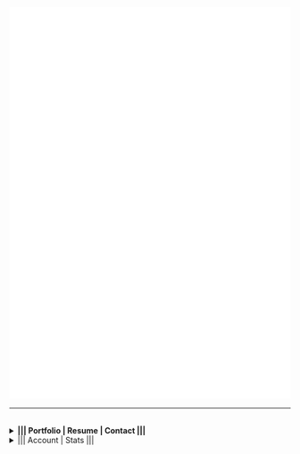 <div width="100%">
<img width="1000" height="700" src="https://raw.githubusercontent.com/Thomashighbaugh/Thomashighbaugh/master/banner.svg" />

  <br />
  <hr />
  <br />
<details>
<summary> <b>||| Portfolio | Resume | Contact ||| </b></summary>
<br/>

<a href="https://thomasleonhighbaugh.me"> <img width="200px" src="portfolio-button.svg" alt="Portfolio"/> </a> <a href="https://resume-thomas-leon-highbaugh.vercel.app/" > <img width="200px" src="resume.svg" alt="Resume"> </a> <a href="https://biolink-delta.vercel.app"> <img width="200px" float="right" src="contact_button.svg" alt="contact button"/></a>



  <br />
  <hr />
  <br />
  </details>
  
  <details>
    <summary>||| Account | Stats |||</summary>
      <img src="https://raw.githubusercontent.com/Thomashighbaugh/github-stats/master/generated/overview.svg#gh-dark-mode-only" alt="user stats"/>
    <img src="https://raw.githubusercontent.com/Thomashighbaugh/github-stats/master/generated/languages.svg#gh-dark-mode-only" alt="user stats" />
  </details>
